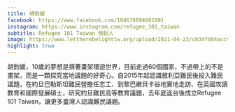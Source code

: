 ```yaml
---
title: 胡鈞媛
facebook: https://www.facebook.com/104676894801001
instagram: https://www.instagram.com/refugee_101_taiwan
subtitle: Refugee 101 Taiwan 發起人
image: https://www.lettherebelighttw.org/upload/2021-04-23/c634fdd4acc9ffba95a478ede848d0d6_crop_916.0701754385965x610_856x.jpg
highlight: true
---
```


胡鈞媛，10歲的夢想是揹著畫架環遊世界，目前走過60個國家，不過帶上的不是畫架，而是一顆探究當地議題的好奇心。自2015年起認識敘利亞難民後投入難民議題，在約旦巴勒斯坦難民營擔任志工、到黎巴嫩貝卡谷地實地走訪、在英國攻讀教育和國際發展碩士，研究約旦難民高等教育議題，去年底返台後成立Refugee 101 Taiwan，讓更多臺灣人認識難民議題。